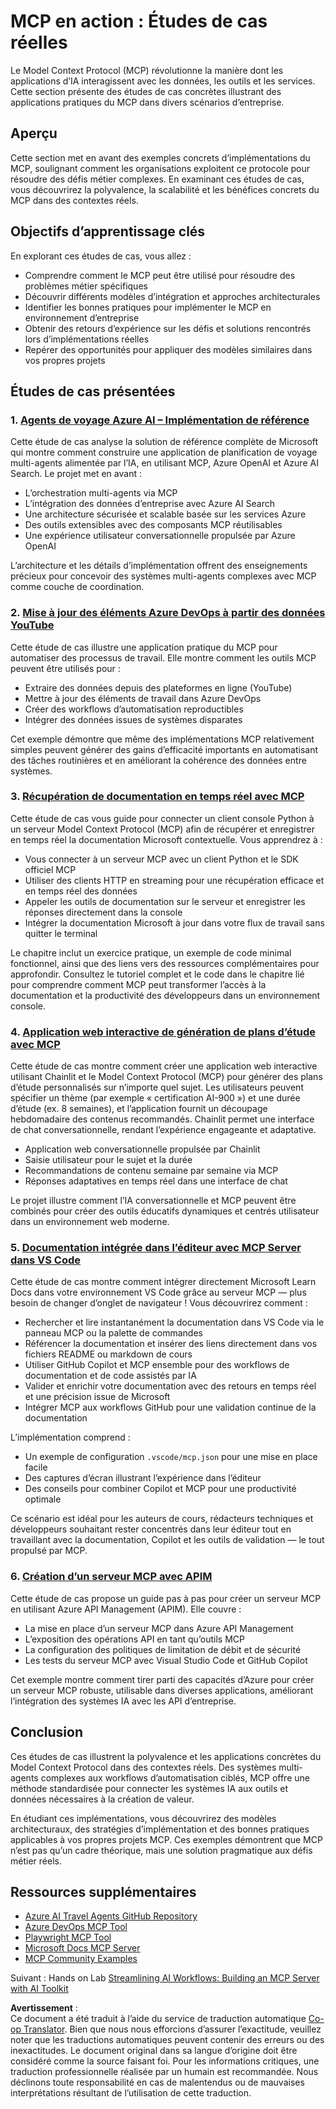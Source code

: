 <!--
CO_OP_TRANSLATOR_METADATA:
{
  "original_hash": "873741da08dd6537858d5e14c3a386e1",
  "translation_date": "2025-07-14T05:39:59+00:00",
  "source_file": "09-CaseStudy/README.md",
  "language_code": "fr"
}
-->
# MCP en action : Études de cas réelles

Le Model Context Protocol (MCP) révolutionne la manière dont les applications d’IA interagissent avec les données, les outils et les services. Cette section présente des études de cas concrètes illustrant des applications pratiques du MCP dans divers scénarios d’entreprise.

## Aperçu

Cette section met en avant des exemples concrets d’implémentations du MCP, soulignant comment les organisations exploitent ce protocole pour résoudre des défis métier complexes. En examinant ces études de cas, vous découvrirez la polyvalence, la scalabilité et les bénéfices concrets du MCP dans des contextes réels.

## Objectifs d’apprentissage clés

En explorant ces études de cas, vous allez :

- Comprendre comment le MCP peut être utilisé pour résoudre des problèmes métier spécifiques
- Découvrir différents modèles d’intégration et approches architecturales
- Identifier les bonnes pratiques pour implémenter le MCP en environnement d’entreprise
- Obtenir des retours d’expérience sur les défis et solutions rencontrés lors d’implémentations réelles
- Repérer des opportunités pour appliquer des modèles similaires dans vos propres projets

## Études de cas présentées

### 1. [Agents de voyage Azure AI – Implémentation de référence](./travelagentsample.md)

Cette étude de cas analyse la solution de référence complète de Microsoft qui montre comment construire une application de planification de voyage multi-agents alimentée par l’IA, en utilisant MCP, Azure OpenAI et Azure AI Search. Le projet met en avant :

- L’orchestration multi-agents via MCP
- L’intégration des données d’entreprise avec Azure AI Search
- Une architecture sécurisée et scalable basée sur les services Azure
- Des outils extensibles avec des composants MCP réutilisables
- Une expérience utilisateur conversationnelle propulsée par Azure OpenAI

L’architecture et les détails d’implémentation offrent des enseignements précieux pour concevoir des systèmes multi-agents complexes avec MCP comme couche de coordination.

### 2. [Mise à jour des éléments Azure DevOps à partir des données YouTube](./UpdateADOItemsFromYT.md)

Cette étude de cas illustre une application pratique du MCP pour automatiser des processus de travail. Elle montre comment les outils MCP peuvent être utilisés pour :

- Extraire des données depuis des plateformes en ligne (YouTube)
- Mettre à jour des éléments de travail dans Azure DevOps
- Créer des workflows d’automatisation reproductibles
- Intégrer des données issues de systèmes disparates

Cet exemple démontre que même des implémentations MCP relativement simples peuvent générer des gains d’efficacité importants en automatisant des tâches routinières et en améliorant la cohérence des données entre systèmes.

### 3. [Récupération de documentation en temps réel avec MCP](./docs-mcp/README.md)

Cette étude de cas vous guide pour connecter un client console Python à un serveur Model Context Protocol (MCP) afin de récupérer et enregistrer en temps réel la documentation Microsoft contextuelle. Vous apprendrez à :

- Vous connecter à un serveur MCP avec un client Python et le SDK officiel MCP
- Utiliser des clients HTTP en streaming pour une récupération efficace et en temps réel des données
- Appeler les outils de documentation sur le serveur et enregistrer les réponses directement dans la console
- Intégrer la documentation Microsoft à jour dans votre flux de travail sans quitter le terminal

Le chapitre inclut un exercice pratique, un exemple de code minimal fonctionnel, ainsi que des liens vers des ressources complémentaires pour approfondir. Consultez le tutoriel complet et le code dans le chapitre lié pour comprendre comment MCP peut transformer l’accès à la documentation et la productivité des développeurs dans un environnement console.

### 4. [Application web interactive de génération de plans d’étude avec MCP](./docs-mcp/README.md)

Cette étude de cas montre comment créer une application web interactive utilisant Chainlit et le Model Context Protocol (MCP) pour générer des plans d’étude personnalisés sur n’importe quel sujet. Les utilisateurs peuvent spécifier un thème (par exemple « certification AI-900 ») et une durée d’étude (ex. 8 semaines), et l’application fournit un découpage hebdomadaire des contenus recommandés. Chainlit permet une interface de chat conversationnelle, rendant l’expérience engageante et adaptative.

- Application web conversationnelle propulsée par Chainlit
- Saisie utilisateur pour le sujet et la durée
- Recommandations de contenu semaine par semaine via MCP
- Réponses adaptatives en temps réel dans une interface de chat

Le projet illustre comment l’IA conversationnelle et MCP peuvent être combinés pour créer des outils éducatifs dynamiques et centrés utilisateur dans un environnement web moderne.

### 5. [Documentation intégrée dans l’éditeur avec MCP Server dans VS Code](./docs-mcp/README.md)

Cette étude de cas montre comment intégrer directement Microsoft Learn Docs dans votre environnement VS Code grâce au serveur MCP — plus besoin de changer d’onglet de navigateur ! Vous découvrirez comment :

- Rechercher et lire instantanément la documentation dans VS Code via le panneau MCP ou la palette de commandes
- Référencer la documentation et insérer des liens directement dans vos fichiers README ou markdown de cours
- Utiliser GitHub Copilot et MCP ensemble pour des workflows de documentation et de code assistés par IA
- Valider et enrichir votre documentation avec des retours en temps réel et une précision issue de Microsoft
- Intégrer MCP aux workflows GitHub pour une validation continue de la documentation

L’implémentation comprend :
- Un exemple de configuration `.vscode/mcp.json` pour une mise en place facile
- Des captures d’écran illustrant l’expérience dans l’éditeur
- Des conseils pour combiner Copilot et MCP pour une productivité optimale

Ce scénario est idéal pour les auteurs de cours, rédacteurs techniques et développeurs souhaitant rester concentrés dans leur éditeur tout en travaillant avec la documentation, Copilot et les outils de validation — le tout propulsé par MCP.

### 6. [Création d’un serveur MCP avec APIM](./apimsample.md)

Cette étude de cas propose un guide pas à pas pour créer un serveur MCP en utilisant Azure API Management (APIM). Elle couvre :

- La mise en place d’un serveur MCP dans Azure API Management
- L’exposition des opérations API en tant qu’outils MCP
- La configuration des politiques de limitation de débit et de sécurité
- Les tests du serveur MCP avec Visual Studio Code et GitHub Copilot

Cet exemple montre comment tirer parti des capacités d’Azure pour créer un serveur MCP robuste, utilisable dans diverses applications, améliorant l’intégration des systèmes IA avec les API d’entreprise.

## Conclusion

Ces études de cas illustrent la polyvalence et les applications concrètes du Model Context Protocol dans des contextes réels. Des systèmes multi-agents complexes aux workflows d’automatisation ciblés, MCP offre une méthode standardisée pour connecter les systèmes IA aux outils et données nécessaires à la création de valeur.

En étudiant ces implémentations, vous découvrirez des modèles architecturaux, des stratégies d’implémentation et des bonnes pratiques applicables à vos propres projets MCP. Ces exemples démontrent que MCP n’est pas qu’un cadre théorique, mais une solution pragmatique aux défis métier réels.

## Ressources supplémentaires

- [Azure AI Travel Agents GitHub Repository](https://github.com/Azure-Samples/azure-ai-travel-agents)
- [Azure DevOps MCP Tool](https://github.com/microsoft/azure-devops-mcp)
- [Playwright MCP Tool](https://github.com/microsoft/playwright-mcp)
- [Microsoft Docs MCP Server](https://github.com/MicrosoftDocs/mcp)
- [MCP Community Examples](https://github.com/microsoft/mcp)

Suivant : Hands on Lab [Streamlining AI Workflows: Building an MCP Server with AI Toolkit](../10-StreamliningAIWorkflowsBuildingAnMCPServerWithAIToolkit/README.md)

**Avertissement** :  
Ce document a été traduit à l’aide du service de traduction automatique [Co-op Translator](https://github.com/Azure/co-op-translator). Bien que nous nous efforcions d’assurer l’exactitude, veuillez noter que les traductions automatiques peuvent contenir des erreurs ou des inexactitudes. Le document original dans sa langue d’origine doit être considéré comme la source faisant foi. Pour les informations critiques, une traduction professionnelle réalisée par un humain est recommandée. Nous déclinons toute responsabilité en cas de malentendus ou de mauvaises interprétations résultant de l’utilisation de cette traduction.